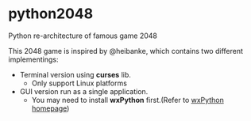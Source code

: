 # python2048
Python re-architecture of famous game 2048

This 2048 game is inspired by @heibanke, which contains two different implementings:

* Terminal version using **curses** lib.
  - Only support Linux platforms
* GUI version run as a single application.
  - You may need to install **wxPython** first.(Refer to [wxPython homepage](http://wxpython.org))
